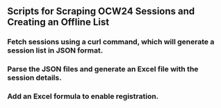 ## Scripts for Scraping OCW24 Sessions and Creating an Offline List

### Fetch sessions using a curl command, which will generate a session list in JSON format.

### Parse the JSON files and generate an Excel file with the session details.

### Add an Excel formula to enable registration.